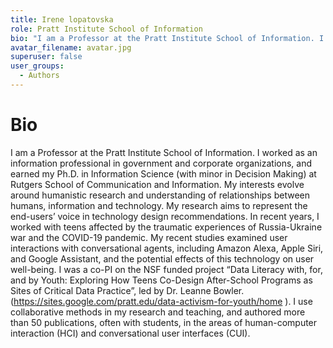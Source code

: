 ```yaml
---
title: Irene lopatovska
role: Pratt Institute School of Information
bio: "I am a Professor at the Pratt Institute School of Information. I worked as an information professional in government and corporate organizations, and earned my Ph.D. in Information Science (with minor in Decision Making) at Rutgers School of Communication and Information. My interests evolve around humanistic research and understanding of relationships between humans, information and technology. My research aims to represent the end-users’ voice in technology design recommendations. In recent years, I worked with teens affected by the traumatic experiences of Russia-Ukraine war and the COVID-19 pandemic. My recent studies examined user interactions with conversational agents, including Amazon Alexa, Apple Siri, and Google Assistant, and the potential effects of this technology on user well-being. I was a co-PI on the NSF funded project “Data Literacy with, for, and by Youth: Exploring How Teens Co-Design After-School Programs as Sites of Critical Data Practice”, led by Dr. Leanne Bowler. (https://sites.google.com/pratt.edu/data-activism-for-youth/home ).  I use collaborative methods in my research and teaching, and authored more than 50 publications, often with students, in the areas of human-computer interaction (HCI) and conversational user interfaces (CUI)."
avatar_filename: avatar.jpg
superuser: false
user_groups:
  - Authors
---
```


# Bio
I am a Professor at the Pratt Institute School of Information. I worked as an information professional in government and corporate organizations, and earned my Ph.D. in Information Science (with minor in Decision Making) at Rutgers School of Communication and Information. My interests evolve around humanistic research and understanding of relationships between humans, information and technology. My research aims to represent the end-users’ voice in technology design recommendations. In recent years, I worked with teens affected by the traumatic experiences of Russia-Ukraine war and the COVID-19 pandemic. My recent studies examined user interactions with conversational agents, including Amazon Alexa, Apple Siri, and Google Assistant, and the potential effects of this technology on user well-being. I was a co-PI on the NSF funded project “Data Literacy with, for, and by Youth: Exploring How Teens Co-Design After-School Programs as Sites of Critical Data Practice”, led by Dr. Leanne Bowler. (https://sites.google.com/pratt.edu/data-activism-for-youth/home ).  I use collaborative methods in my research and teaching, and authored more than 50 publications, often with students, in the areas of human-computer interaction (HCI) and conversational user interfaces (CUI).



